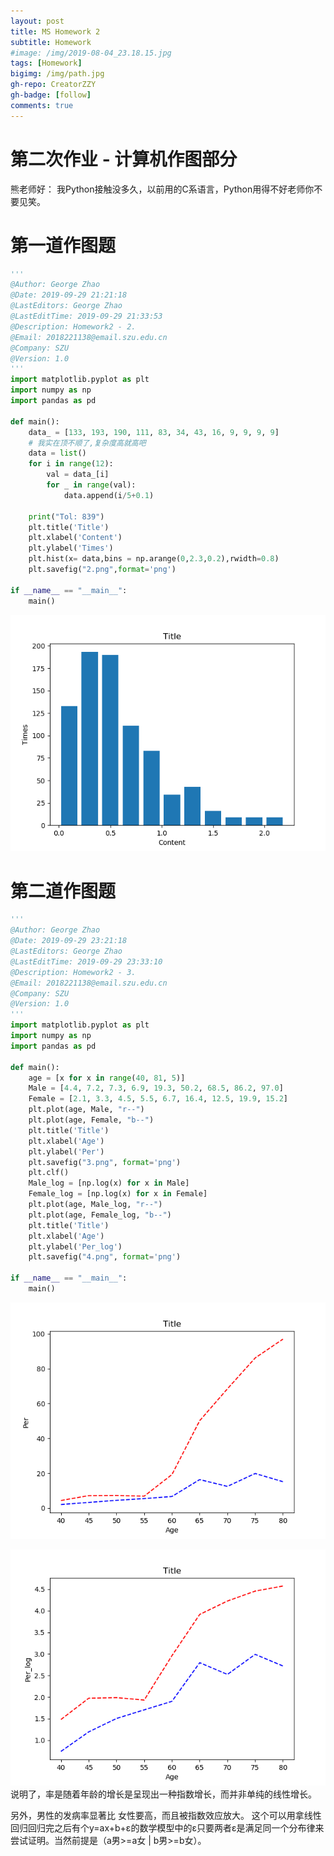 ```yaml
---
layout: post
title: MS Homework 2
subtitle: Homework
#image: /img/2019-08-04_23.18.15.jpg
tags: [Homework]
bigimg: /img/path.jpg
gh-repo: CreatorZZY
gh-badge: [follow]
comments: true
---
```


第二次作业 - 计算机作图部分
===
熊老师好：
我Python接触没多久，以前用的C系语言，Python用得不好老师你不要见笑。
# 第一道作图题
```python
'''
@Author: George Zhao
@Date: 2019-09-29 21:21:18
@LastEditors: George Zhao
@LastEditTime: 2019-09-29 21:33:53
@Description: Homework2 - 2.
@Email: 2018221138@email.szu.edu.cn
@Company: SZU
@Version: 1.0
'''
import matplotlib.pyplot as plt
import numpy as np
import pandas as pd

def main():
    data_ = [133, 193, 190, 111, 83, 34, 43, 16, 9, 9, 9, 9]
    # 我实在顶不顺了,复杂度高就高吧
    data = list()
    for i in range(12):
        val = data_[i]
        for _ in range(val):
            data.append(i/5+0.1)
    
    print("Tol: 839")
    plt.title('Title')
    plt.xlabel('Content')
    plt.ylabel('Times')
    plt.hist(x= data,bins = np.arange(0,2.3,0.2),rwidth=0.8)
    plt.savefig("2.png",format='png')

if __name__ == "__main__":
    main()

```
![2](/img/2019-09-29-MS-Homework-2/2.png)

# 第二道作图题
```python
'''
@Author: George Zhao
@Date: 2019-09-29 23:21:18
@LastEditors: George Zhao
@LastEditTime: 2019-09-29 23:33:10
@Description: Homework2 - 3.
@Email: 2018221138@email.szu.edu.cn
@Company: SZU
@Version: 1.0
'''
import matplotlib.pyplot as plt
import numpy as np
import pandas as pd

def main():
    age = [x for x in range(40, 81, 5)]
    Male = [4.4, 7.2, 7.3, 6.9, 19.3, 50.2, 68.5, 86.2, 97.0]
    Female = [2.1, 3.3, 4.5, 5.5, 6.7, 16.4, 12.5, 19.9, 15.2]
    plt.plot(age, Male, "r--")
    plt.plot(age, Female, "b--")
    plt.title('Title')
    plt.xlabel('Age')
    plt.ylabel('Per')
    plt.savefig("3.png", format='png')
    plt.clf()
    Male_log = [np.log(x) for x in Male]
    Female_log = [np.log(x) for x in Female]
    plt.plot(age, Male_log, "r--")
    plt.plot(age, Female_log, "b--")
    plt.title('Title')
    plt.xlabel('Age')
    plt.ylabel('Per_log')
    plt.savefig("4.png", format='png')

if __name__ == "__main__":
    main()
```
![3](/img/2019-09-29-MS-Homework-2/3.png)

![4](/img/2019-09-29-MS-Homework-2/4.png)
说明了，率是随着年龄的增长是呈现出一种指数增长，而并非单纯的线性增长。

另外，男性的发病率显著比 女性要高，而且被指数效应放大。
这个可以用拿线性回归回归完之后有个y=ax+b+ε的数学模型中的ε只要两者ε是满足同一个分布律来尝试证明。当然前提是（a男>=a女 | b男>=b女）。
